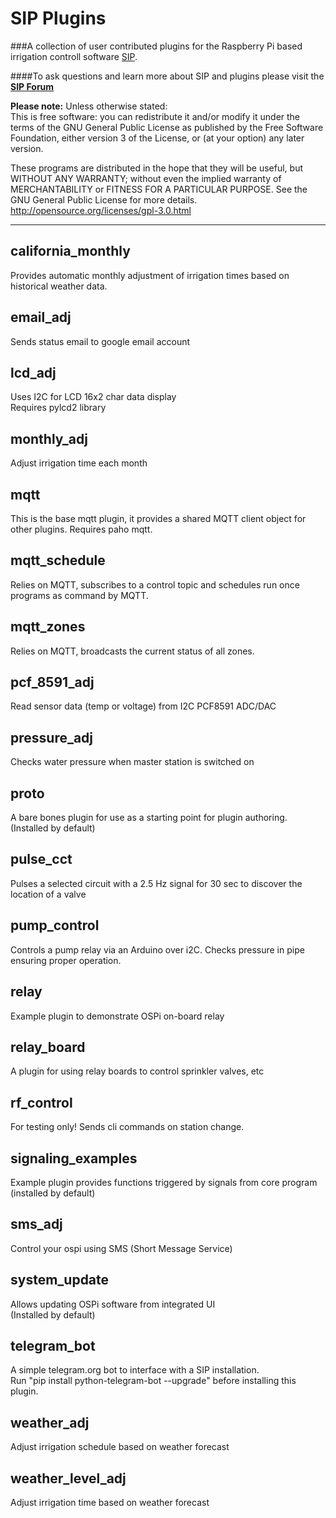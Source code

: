 SIP Plugins
============
###A collection of user contributed plugins for the Raspberry Pi based irrigation controll software  [SIP](https://github.com/Dan-in-CA/SIP).

####To ask questions and learn more about SIP and plugins please visit the **[SIP Forum](http://nosack.com/sipforum/index.php)**

**Please note:** Unless otherwise stated:  
This is free software: you can redistribute it and/or modify it under the terms of the GNU General Public License as published by the Free Software Foundation, either version 3 of the License, or (at your option) any later version.

These programs are distributed in the hope that they will be useful, but WITHOUT ANY WARRANTY; without even the implied warranty of MERCHANTABILITY or FITNESS FOR A PARTICULAR PURPOSE.  See the GNU General Public License for more details.
<http://opensource.org/licenses/gpl-3.0.html>
******************
california_monthly
---------
Provides automatic monthly adjustment of irrigation times based on historical weather data.

email_adj
----------
Sends status email to google email account

lcd_adj
----------
Uses I2C for LCD 16x2 char data display  
Requires pylcd2 library

monthly_adj
----------
Adjust irrigation time each month

mqtt
----------
This is the base mqtt plugin,
it provides a shared MQTT client object for other plugins.
Requires paho mqtt.

mqtt_schedule
--------------
Relies on MQTT, subscribes to a control topic and schedules
run once programs as command by MQTT.

mqtt_zones
-------------
Relies on MQTT, broadcasts the current status of all zones.

pcf_8591_adj
----------
Read sensor data (temp or voltage) from I2C PCF8591 ADC/DAC

pressure_adj
----------
Checks water pressure when master station is switched on

proto
---------
A bare bones plugin for use as a starting point for plugin authoring.
(Installed by default)

pulse_cct
----------
Pulses a selected circuit with a 2.5 Hz signal for 30 sec
to discover the location of a valve

pump_control
------------
Controls a pump relay via an Arduino over i2C.
Checks pressure in pipe ensuring proper operation.

relay
----------
Example plugin to demonstrate OSPi on-board relay

relay_board
----------
A plugin for using relay boards to control sprinkler valves, etc

rf_control
----------
For testing only! Sends cli commands on station change.

signaling_examples
----------
Example plugin provides functions triggered by signals from core program (installed by default)

sms_adj
----------
Control your ospi using SMS (Short Message Service)

system_update
----------
Allows updating OSPi software from integrated UI  
(Installed by default)

telegram_bot
-------------
A simple telegram.org bot to interface with a SIP installation.  
Run "pip install python-telegram-bot --upgrade" before installing this plugin.

weather_adj
----------
Adjust irrigation schedule based on weather forecast

weather_level_adj
----------
Adjust irrigation time based on weather forecast

